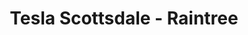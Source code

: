 ---
title: "Tesla Scottsdale - Raintree"
url: /scottsdale/tesla-scottsdale-raintree/
shop: Autohaus
---